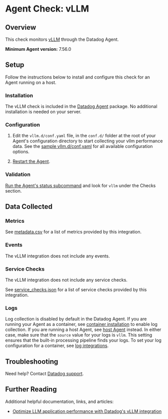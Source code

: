 # Agent Check: vLLM

## Overview

This check monitors [vLLM][1] through the Datadog Agent.

**Minimum Agent version:** 7.56.0

## Setup

Follow the instructions below to install and configure this check for an Agent running on a host.

### Installation

The vLLM check is included in the [Datadog Agent][2] package.
No additional installation is needed on your server.

### Configuration

1. Edit the `vllm.d/conf.yaml` file, in the `conf.d/` folder at the root of your Agent's configuration directory to start collecting your vllm performance data. See the [sample vllm.d/conf.yaml][3] for all available configuration options.

2. [Restart the Agent][4].

### Validation

[Run the Agent's status subcommand][5] and look for `vllm` under the Checks section.

## Data Collected

### Metrics

See [metadata.csv][6] for a list of metrics provided by this integration.

### Events

The vLLM integration does not include any events.

### Service Checks

The vLLM integration does not include any service checks.

See [service_checks.json][7] for a list of service checks provided by this integration.

### Logs

Log collection is disabled by default in the Datadog Agent. If you are running your Agent as a container, see [container installation][10] to enable log collection. If you are running a host Agent, see [host Agent][11] instead.
In either case, make sure that the `source` value for your logs is `vllm`. This setting ensures that the built-in processing pipeline finds your logs. To set your log configuration for a container, see [log integrations][12].

## Troubleshooting

Need help? Contact [Datadog support][9].

## Further Reading
Additional helpful documentation, links, and articles:
- [Optimize LLM application performance with Datadog's vLLM integration][13]


[1]: https://docs.vllm.ai/en/stable/
[2]: /account/settings/agent/latest
[3]: https://github.com/DataDog/integrations-core/blob/master/vllm/datadog_checks/vllm/data/conf.yaml.example
[4]: https://docs.datadoghq.com/agent/guide/agent-commands/#start-stop-and-restart-the-agent
[5]: https://docs.datadoghq.com/agent/guide/agent-commands/#agent-status-and-information
[6]: https://github.com/DataDog/integrations-core/blob/master/vllm/metadata.csv
[7]: https://github.com/DataDog/integrations-core/blob/master/vllm/assets/service_checks.json
[9]: https://docs.datadoghq.com/help/
[10]: https://docs.datadoghq.com/containers/docker/log/?tab=containerinstallation#installation
[11]: https://docs.datadoghq.com/containers/docker/log/?tab=hostagent#installation
[12]: https://docs.datadoghq.com/containers/docker/log/?tab=dockerfile#log-integrations
[13]: https://www.datadoghq.com/blog/vllm-integration/
